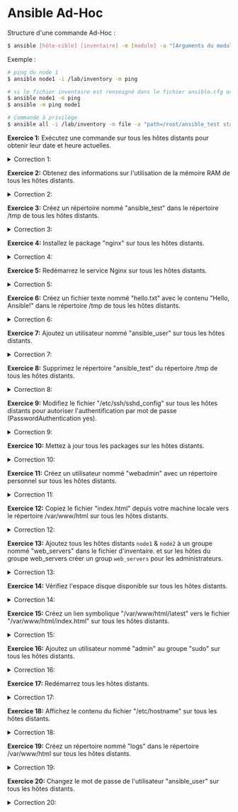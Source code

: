 
# Ansible Ad-Hoc

Structure d'une commande Ad-Hoc :

```bash
$ ansible [hôte-cible] [inventaire] -m [module] -a "[Arguments du module]" (-b : optionnel pour les commande à privilège)
```

Exemple :

```bash
# ping du node 1
$ ansible node1 -i /lab/inventory -m ping

# si le fichier inventaire est renseigné dans le fichier ansible.cfg on peut se passer de le préciser
$ ansible node1 -m ping
$ ansible -m ping node1

# Commande à privilège
$ ansible all -i /lab/inventory -m file -a "path=/root/ansible_test state=directory" -b
```

**Exercice 1:** Exécutez une commande sur tous les hôtes distants pour obtenir leur date et heure actuelles.

<details><summary> Correction 1:</summary>

```bash
ansible all -i /lab/inventory -m command -a "date"
```

</details>


**Exercice 2:** Obtenez des informations sur l'utilisation de la mémoire RAM de tous les hôtes distants.

<details><summary> Correction 2:</summary>

```bash
ansible all -i /lab/inventory -m command -a "free -m"
```

</details>


**Exercice 3:** Créez un répertoire nommé "ansible_test" dans le répertoire /tmp de tous les hôtes distants.

<details><summary> Correction 3:</summary>

```bash
ansible all -i /lab/inventory -m file -a "path=/tmp/ansible_test state=directory"
```

</details>


**Exercice 4:** Installez le package "nginx" sur tous les hôtes distants.

<details><summary> Correction 4:</summary>

```bash
ansible all -i /lab/inventory -m apt -a "name=nginx state=present" -b
```

</details>


**Exercice 5:** Redémarrez le service Nginx sur tous les hôtes distants.

<details><summary> Correction 5:</summary>

```bash
ansible all -i /lab/inventory -m service -a "name=nginx state=restarted" -b
```

</details>


**Exercice 6:** Créez un fichier texte nommé "hello.txt" avec le contenu "Hello, Ansible!" dans le répertoire /tmp de tous les hôtes distants.

<details><summary> Correction 6:</summary>

```bash
ansible all -i /lab/inventory -m copy -a "content='Hello, Ansible!' dest=/tmp/hello.txt" -b
```

</details>


**Exercice 7:** Ajoutez un utilisateur nommé "ansible_user" sur tous les hôtes distants.

<details><summary> Correction 7:</summary>

```bash
ansible all -i /lab/inventory -m user -a "name=ansible_user" -b
```

</details>


**Exercice 8:** Supprimez le répertoire "ansible_test" du répertoire /tmp de tous les hôtes distants.

<details><summary> Correction 8:</summary>

```bash
ansible all -i /lab/inventory -m file -a "path=/tmp/ansible_test state=absent" -b
```

</details>


**Exercice 9:** Modifiez le fichier "/etc/ssh/sshd_config" sur tous les hôtes distants pour autoriser l'authentification par mot de passe (PasswordAuthentication yes).

<details><summary> Correction 9:</summary>

```bash
ansible all -i /lab/inventory -m lineinfile -a "path=/etc/ssh/sshd_config line='PasswordAuthentication yes'" -b
```

</details>


**Exercice 10:** Mettez à jour tous les packages sur les hôtes distants.

<details><summary> Correction 10:</summary>

```bash
ansible all -i /lab/inventory -m apt -a "upgrade=dist" -b
```

</details>


**Exercice 11:** Créez un utilisateur nommé "webadmin" avec un répertoire personnel sur tous les hôtes distants.

<details><summary> Correction 11:</summary>

```bash
ansible all -i /lab/inventory -m user -a "name=webadmin createhome=yes" -b
```

</details>


**Exercice 12:** Copiez le fichier "index.html" depuis votre machine locale vers le répertoire /var/www/html sur tous les hôtes distants.

<details><summary> Correction 12:</summary>

```bash
ansible all -i /lab/inventory -m copy -a "src=/path/to/index.html dest=/var/www/html/index.html" -b
```

</details>


**Exercice 13:** Ajoutez tous les hôtes distants `node1` & `node2` à un groupe nommé "web_servers" dans le fichier d'inventaire.
et sur les hôtes du groupe web_servers créer un group `web_servers` pour les administrateurs.

<details><summary> Correction 13:</summary>


```bash
vim /lab/inventory
node3
[web_servers]
node1
node2
```

```bash
ansible web_servers -m group -a "name=web_servers state=present"
ansible web_servers -m user -a "name=admin groups=web_servers"
```

</details>


**Exercice 14:** Vérifiez l'espace disque disponible sur tous les hôtes distants.

<details><summary> Correction 14:</summary>

```bash
ansible all -i /lab/inventory -m command -a "df -h"
```

</details>


**Exercice 15:** Créez un lien symbolique "/var/www/html/latest" vers le fichier "/var/www/html/index.html" sur tous les hôtes distants.

<details><summary> Correction 15:</summary>

```bash
ansible all -i /lab/inventory -m file -a "src=/var/www/html/index.html dest=/var/www/html/latest state=link" -b
```

</details>


**Exercice 16:** Ajoutez un utilisateur nommé "admin" au groupe "sudo" sur tous les hôtes distants.

<details><summary> Correction 16:</summary>

```bash
ansible all -i /lab/inventory -m user -a "name=admin append=yes groups=sudo" -b
```

</details>


**Exercice 17:** Redémarrez tous les hôtes distants.

<details><summary> Correction 17:</summary>

```bash
ansible all -i /lab/inventory -m command -a "reboot" -b
```

</details>


**Exercice 18:** Affichez le contenu du fichier "/etc/hostname" sur tous les hôtes distants.

<details><summary> Correction 18:</summary>

```bash
ansible all -i /lab/inventory -m command -a "cat /etc/hostname"
```

</details>


**Exercice 19:** Créez un répertoire nommé "logs" dans le répertoire /var/www/html sur tous les hôtes distants.

<details><summary> Correction 19:</summary>

```bash
ansible all -i /lab/inventory -m file -a "path=/var/www/html/logs state=directory" -b
```

</details>


**Exercice 20:** Changez le mot de passe de l'utilisateur "ansible_user" sur tous les hôtes distants.

<details><summary> Correction 20:</summary>

```bash
ansible all -i /lab/inventory -m user -a "name=ansible_user update_password=always" -b
```

</details>
